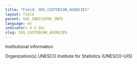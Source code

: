 ```yaml
---
title: "Field: SDG_CUSTODIAN_AGENCIES"
layout: field
parent: SDG_INDICATOR_INFO
language: en
indicator: 4-1-1bc
slug: SDG_CUSTODIAN_AGENCIES
---
```

Institutional information

Organization(s)
UNESCO Institute for Statistics (UNESCO-UIS)